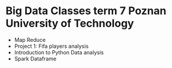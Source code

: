 # Big Data Classes term 7 Poznan University of Technology
* Map Reduce
* Project 1: Fifa players analysis
* Introduction to Python Data analysis
* Spark Dataframe
